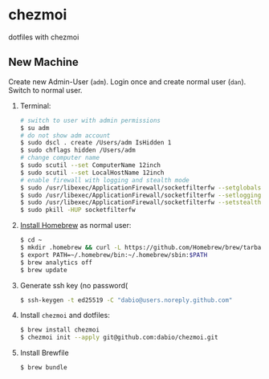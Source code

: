 # chezmoi

dotfiles with chezmoi

## New Machine

Create new Admin-User (`adm`). Login once and create normal user (`dan`). Switch to normal user.

1. Terminal:
   ~~~bash
   # switch to user with admin permissions
   $ su adm
   # do not show adm account
   $ sudo dscl . create /Users/adm IsHidden 1
   $ sudo chflags hidden /Users/adm
   # change computer name
   $ sudo scutil --set ComputerName 12inch
   $ sudo scutil --set LocalHostName 12inch
   # enable firewall with logging and stealth mode
   $ sudo /usr/libexec/ApplicationFirewall/socketfilterfw --setglobalstate on
   $ sudo /usr/libexec/ApplicationFirewall/socketfilterfw --setloggingmode on
   $ sudo /usr/libexec/ApplicationFirewall/socketfilterfw --setstealthmode on
   $ sudo pkill -HUP socketfilterfw
   ~~~

2. [Install Homebrew](https://brew.sh) as normal user:
   ~~~bash
   $ cd ~
   $ mkdir .homebrew && curl -L https://github.com/Homebrew/brew/tarball/master | tar xz --strip 1 -C .homebrew
   $ export PATH=~/.homebrew/bin:~/.homebrew/sbin:$PATH
   $ brew analytics off
   $ brew update
   ~~~
3. Generate ssh key (no password(
   ~~~bash
   $ ssh-keygen -t ed25519 -C "dabio@users.noreply.github.com"
   ~~~
3. Install `chezmoi` and dotfiles:
   ~~~bash
   $ brew install chezmoi
   $ chezmoi init --apply git@github.com:dabio/chezmoi.git
   ~~~
4. Install Brewfile
   ~~~bash
   $ brew bundle
   ~~~
